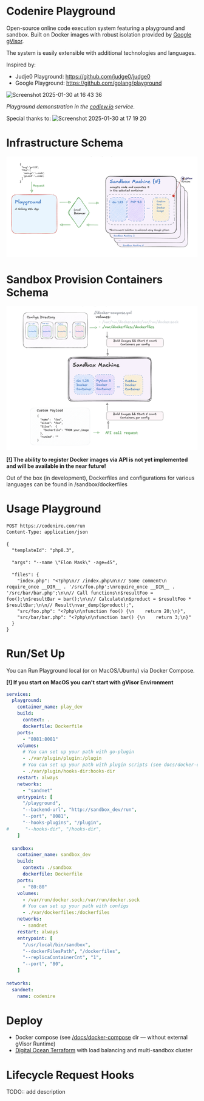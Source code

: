 # Сodenire Playground

Open-source online code execution system featuring 
a playground and sandbox. 
Built on Docker images with robust isolation provided by [Google gVisor](https://github.com/google/gvisor). 

The system is easily extensible with additional technologies and languages.

Inspired by:
- Judje0 Playground: https://github.com/judge0/judge0
- Google Playground: https://github.com/golang/playground




<img width="1262" alt="Screenshot 2025-01-30 at 16 43 36" src="https://github.com/user-attachments/assets/bd1d8b10-0489-4343-9200-ce4533992e3c" />


*Playground demonstration in the [codiew.io](https://codiew.io) service.*

Special thanks to:
<img width="130" alt="Screenshot 2025-01-30 at 17 19 20" src="https://github.com/user-attachments/assets/db4350d0-31a2-46cf-9e69-ef24b0075650" />




# Infrastructure Schema

![Image alt](docs/docs/general_schema.png)


# Sandbox Provision Containers Schema

![Image alt](docs/docs/sandbox_schema.png)

**[!] The ability to register Docker images via API is not yet implemented and will be available in the near future!**

Out of the box (in development), 
Dockerfiles and configurations for various languages can be found in /sandbox/dockerfiles

# Usage Playground

```
POST https://codenire.com/run
Content-Type: application/json

{
  "templateId": "php8.3",

  "args": "--name \"Elon Mask\" -age=45",

  "files": {
    "index.php": "<?php\n// /index.php\n\n// Some comment\n require_once __DIR__ . '/src/foo.php';\nrequire_once __DIR__ . '/src/bar/bar.php';\n\n// Call functions\n$resultFoo = foo();\n$resultBar = bar();\n\n// Calculate\n$product = $resultFoo * $resultBar;\n\n// Result\nvar_dump($product);",
    "src/foo.php": "<?php\n\nfunction foo() {\n    return 20;\n}",
    "src/bar/bar.php": "<?php\n\nfunction bar() {\n    return 3;\n}"
  }
}
```

# Run/Set Up
You can Run Playground local (or on MacOS/Ubuntu) via Docker Compose. 

**[!] If you start on MacOS you can't start with gVisor Environment**

```yaml
services:
  playground:
    container_name: play_dev
    build:
      context: .
      dockerfile: Dockerfile
    ports:
      - "8081:8081"
    volumes:
      # You can set up your path with go-plugin 
      - ./var/plugin/plugin:/plugin
      # You can set up your path with plugin scripts (see docs/docker-compose dir with examples)
      - ./var/plugin/hooks-dir:hooks-dir
    restart: always
    networks:
      - "sandnet"
    entrypoint: [
      "/playground",
      "--backend-url", "http://sandbox_dev/run",
      "--port", "8081",
      "--hooks-plugins", "/plugin",
#      "--hooks-dir", "/hooks-dir",
    ]

  sandbox:
    container_name: sandbox_dev
    build:
      context: ./sandbox
      dockerfile: Dockerfile
    ports:
      - "80:80"
    volumes:
      - /var/run/docker.sock:/var/run/docker.sock
      # You can set up your path with configs 
      - ./var/dockerfiles:/dockerfiles
    networks:
      - sandnet
    restart: always
    entrypoint: [
      "/usr/local/bin/sandbox",
      "--dockerFilesPath", "/dockerfiles",
      "--replicaContainerCnt", "1",
      "--port", "80",
    ]

networks:
  sandnet:
    name: codenire


```

# Deploy

- Docker compose (see [/docs/docker-compose](https://github.com/codiewio/codenire/tree/main/docs/docker-compose) dir — without external gVisor Runtime)
- [Digital Ocean Terraform](docs/digitalocean/README.md) with load balancing and multi-sandbox cluster


# Lifecycle Request Hooks

TODO:: add description
